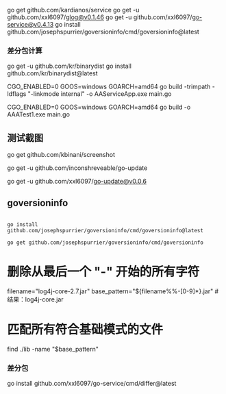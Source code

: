 go get github.com/kardianos/service
go get -u github.com/xxl6097/glog@v0.1.46
go get -u github.com/xxl6097/go-service@v0.4.13
go install github.com/josephspurrier/goversioninfo/cmd/goversioninfo@latest

### 差分包计算
go get -u github.com/kr/binarydist
go install  github.com/kr/binarydist@latest

CGO_ENABLED=0 GOOS=windows GOARCH=amd64 go build -trimpath -ldflags "-linkmode internal" -o AAServiceApp.exe main.go

CGO_ENABLED=0 GOOS=windows GOARCH=amd64 go build -o AAATest1.exe main.go

## 测试截图

go get github.com/kbinani/screenshot

go get -u github.com/inconshreveable/go-update


go get -u github.com/xxl6097/go-update@v0.0.6



## goversioninfo

```

go install github.com/josephspurrier/goversioninfo/cmd/goversioninfo@latest

go get github.com/josephspurrier/goversioninfo/cmd/goversioninfo
```


# 删除从最后一个 "-" 开始的所有字符
filename="log4j-core-2.7.jar"
base_pattern="${filename%%-[0-9]*}.jar"  # 结果：log4j-core.jar

# 匹配所有符合基础模式的文件
find ./lib -name "$base_pattern"


### 差分包
go install github.com/xxl6097/go-service/cmd/differ@latest